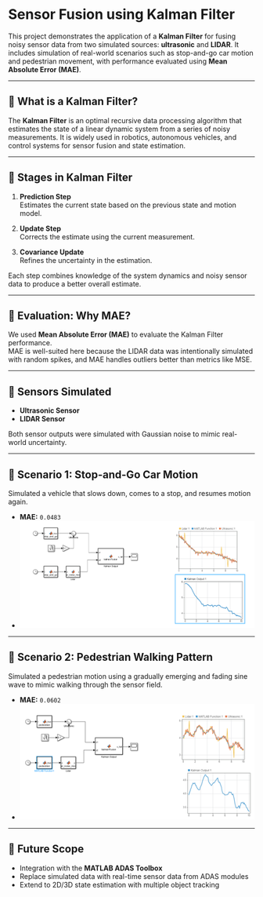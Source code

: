 # Sensor Fusion using Kalman Filter

This project demonstrates the application of a **Kalman Filter** for fusing noisy sensor data from two simulated sources: **ultrasonic** and **LIDAR**. It includes simulation of real-world scenarios such as stop-and-go car motion and pedestrian movement, with performance evaluated using **Mean Absolute Error (MAE)**.

---

## 📌 What is a Kalman Filter?

The **Kalman Filter** is an optimal recursive data processing algorithm that estimates the state of a linear dynamic system from a series of noisy measurements. It is widely used in robotics, autonomous vehicles, and control systems for sensor fusion and state estimation.

---

## 🔄 Stages in Kalman Filter

1. **Prediction Step**  
   Estimates the current state based on the previous state and motion model.
   
2. **Update Step**  
   Corrects the estimate using the current measurement.

3. **Covariance Update**  
   Refines the uncertainty in the estimation.

Each step combines knowledge of the system dynamics and noisy sensor data to produce a better overall estimate.

---

## 🧪 Evaluation: Why MAE?

We used **Mean Absolute Error (MAE)** to evaluate the Kalman Filter performance.  
MAE is well-suited here because the LIDAR data was intentionally simulated with random spikes, and MAE handles outliers better than metrics like MSE.

---

## 🧭 Sensors Simulated

- **Ultrasonic Sensor**  
- **LIDAR Sensor**

Both sensor outputs were simulated with Gaussian noise to mimic real-world uncertainty.

---

## 🚗 Scenario 1: Stop-and-Go Car Motion

Simulated a vehicle that slows down, comes to a stop, and resumes motion again.

- **MAE:** `0.0483`
- ![Stop and Go result](stopngo.png)

---

## 🚶 Scenario 2: Pedestrian Walking Pattern

Simulated a pedestrian motion using a gradually emerging and fading sine wave to mimic walking through the sensor field.

- **MAE:** `0.0602`
- ![Pedestrian Walking Result](pedestrian_walking.png)

---

## 🔮 Future Scope

- Integration with the **MATLAB ADAS Toolbox**
- Replace simulated data with real-time sensor data from ADAS modules
- Extend to 2D/3D state estimation with multiple object tracking




